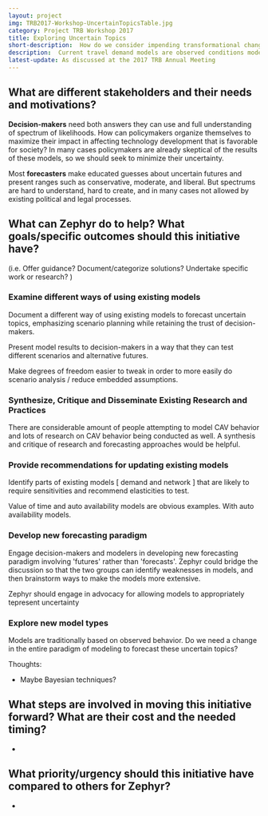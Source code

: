 ```yaml
---
layout: project
img: TRB2017-Workshop-UncertainTopicsTable.jpg
category: Project TRB Workshop 2017
title: Exploring Uncertain Topics
short-description:  How do we consider impending transformational changes within the span of our forecasts that are clearly outside the bounds of elasticities we can currently observe? This project considers “uncertain topics” such as the introduction of automated and connected vehicles and discusses how Zephyr could help. 
description:  Current travel demand models are observed conditions models. For the first time in decades, the industry is faced with transformational changes within the span of our forecasts that renders those conditions obsolete. This proposal is to create a parallel version of a model which considers “uncertain topics” such as the introduction of automated and connected vehicles. The model would exist as a set of alternate procedures that could be toggled on and off, and would inform certain changes to the structure of the observed conditions model necessary to invoke these changes. What would such a model need to consider? Changes to highway operations such as capacities, speeds, volume/delay functions, signal operations; changes to how travel costs are experienced or perceived; Changes in how passenger vehicles are allocated and used; and more. How could Zephyr help spearhead this work?
latest-update: As discussed at the 2017 TRB Annual Meeting
---
```


## What are different stakeholders and their needs and motivations?
**Decision-makers** need both answers they can use and full understanding of spectrum of likelihoods.  How can policymakers organize themselves to maximize their impact in affecting technology development that is favorable for society?  In many cases policymakers are already skeptical of the results of these models, so we should seek to minimize their uncertainty.

Most **forecasters** make educated guesses about uncertain futures and present ranges such as conservative, moderate, and liberal. But spectrums are hard to understand, hard to create, and in many cases not allowed by existing political and legal processes.

## What can Zephyr do to help? What goals/specific outcomes should this initiative have?
(i.e. Offer guidance? Document/categorize solutions? Undertake specific work or research? )

### Examine different ways of using existing models
Document a different way of using existing models to forecast uncertain topics, emphasizing scenario planning while retaining the trust of decision-makers.

Present model results to decision-makers in a way that they can test different scenarios and alternative futures. 

Make degrees of freedom easier to tweak in order to more easily do scenario analysis / reduce embedded assumptions.

### Synthesize, Critique and Disseminate Existing Research and Practices
There are considerable amount of people attempting to model CAV behavior and lots of research on CAV behavior being conducted as well.  A synthesis and critique of research and forecasting approaches would be helpful.

### Provide recommendations for updating existing models 
Identify parts of existing models [ demand and network ]  that are likely to require sensitivities and recommend elasticities to test.  

Value of time and auto availability models are obvious examples. With auto availability models. 

### Develop new forecasting paradigm
Engage decision-makers and modelers in developing new forecasting paradigm involving 'futures' rather than 'forecasts'.  Zephyr could bridge the discussion so that the two groups can identify weaknesses in models, and then brainstorm ways to make the models more extensive.

Zephyr should engage in advocacy for allowing models to appropriately tepresent uncertainty

### Explore new model types
Models are traditionally based on observed behavior. Do we need a change in the entire paradigm of modeling to forecast these uncertain topics?  

Thoughts:  

 - Maybe Bayesian techniques? 

## What steps are involved in moving this initiative forward? What are their cost and the needed timing?

- 

## What priority/urgency should this initiative have compared to others for Zephyr?

- 























